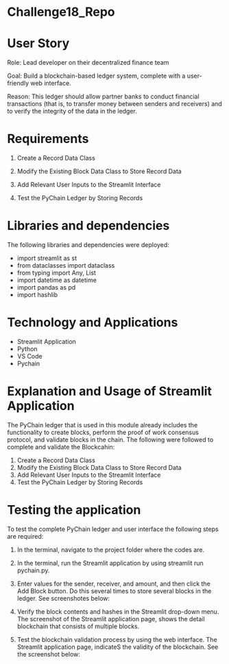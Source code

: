 # Challenge18_Repo


# User Story
Role: Lead developer on their decentralized finance team

Goal: Build a blockchain-based ledger system, complete with a user-friendly web interface. 

Reason: This ledger should allow partner banks to conduct financial transactions (that is, to transfer money between senders and receivers) and to verify the integrity of the data in the ledger.

# Requirements
1. Create a Record Data Class

2. Modify the Existing Block Data Class to Store Record Data

3. Add Relevant User Inputs to the Streamlit Interface

4. Test the PyChain Ledger by Storing Records

# Libraries and dependencies
The following libraries and dependencies were deployed:
- import streamlit as st
- from dataclasses import dataclass
- from typing import Any, List
- import datetime as datetime
- import pandas as pd
- import hashlib

# Technology and Applications
- Streamlit Application
- Python
- VS Code
- Pychain

# Explanation  and Usage of Streamlit Application 

The PyChain ledger that is used in this module already includes the functionality to create blocks, perform the proof of work consensus protocol, and validate blocks in the chain. The following were followed to complete and validate the Blockcahin:
1.	Create a Record Data Class
2.	Modify the Existing Block Data Class to Store Record Data
3.	Add Relevant User Inputs to the Streamlit Interface
4.	Test the PyChain Ledger by Storing Records

# Testing the application

To test the complete PyChain ledger and user interface the following steps are required:
1.	In the terminal, navigate to the project folder where the codes are.
2.	In the terminal, run the Streamlit application by using streamlit run pychain.py.
3.	Enter values for the sender, receiver, and amount, and then click the Add Block button. Do this several times to store several blocks in the ledger.
See screenshotes below:

4.	Verify the block contents and hashes in the Streamlit drop-down menu. 
The screenshot of the Streamlit application page, shows the detail blockchain that consists of multiple blocks. 
5.	Test the blockchain validation process by using the web interface. 
The Streamlit application page, indicateS the validity of the blockchain. See the screenshot below:
 

